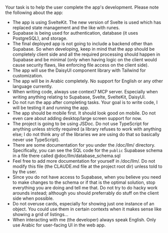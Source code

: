 Your task is to help the user complete the app's development. Please note the following about the app:

- The app is using SvelteKit. The new version of Svelte is used which has replaced state management and the like with runes.
- Supabase is being used for authentication, database (it uses PostgreSQL), and storage.
- The final deployed app is not going to include a backend other than Supabase. So when developing, keep in mind that the app should be completely client side and all the required processing should happen in Supabase and be minimal (only when having logic on the client would cause security flaws, like enforcing file access on the client side).
- The app will use the DaisyUI component library with Tailwind for customization.
- The app will be in Arabic completely. No support for English or any other language currently.
- When writing code, always use context7 MCP server. Especially when writing anything relating to Supabase, Svelte, SvelteKit, DaisyUI.
- Do not run the app after completing tasks. Your goal is to write code, I will be testing it and running the app.
- The app should be mobile first. It should look good on mobile. Do not even care about adding desktop/large screen support for now.
- The project is going to be using JSDoc. Do not use TypeScript for anything unless strictly required (a library refuses to work with anything else; I do not think any of the libraries we are using do that so basically never use TypeScript).
- There are some documentation for you under the /doc/llm/ directory. Specifically, you can see the SQL code for the `public` Supabase schema in a file there called @doc/llm/database_schema.sql
- Feel free to add more documentation for yourself in /doc/llm/. Do not modify this file (the CLAUDE.md file at the project root dir) unless told to by the user.
- Since you do not have access to Supabase, when you believe you need to make changes to the schema or if that is the optimal solution, stop everything you are doing and tell me that. Do not try to do hacky work arounds instead; although you should preferrably do stuff on the client side when possible.
- Do not overuse cards, especially for showing just one instance of an object. You could use them in certain contexts when it makes sense like showing a grid of listings...
- When interacting with me (the developer) always speak English. Only use Arabic for user-facing UI in the web app.
